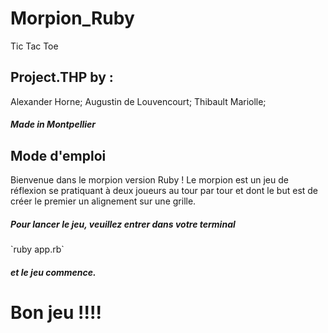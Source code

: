 # Morpion_Ruby
 Tic Tac Toe
 <h2>Project.THP by :</h2>
 Alexander Horne; Augustin de Louvencourt; Thibault Mariolle;
 <h5>Made in Montpellier</h5>

<h2>Mode d'emploi</h2>

 Bienvenue dans le morpion version Ruby ! 
Le morpion est un jeu de réflexion se pratiquant à deux joueurs au tour par tour et dont le but est de créer le premier un alignement sur une grille.

<p><h5>Pour lancer le jeu, veuillez entrer dans votre terminal</h5> `ruby app.rb` <h5>et le jeu commence.</h5></p>

<h1>Bon jeu !!!!</h1>